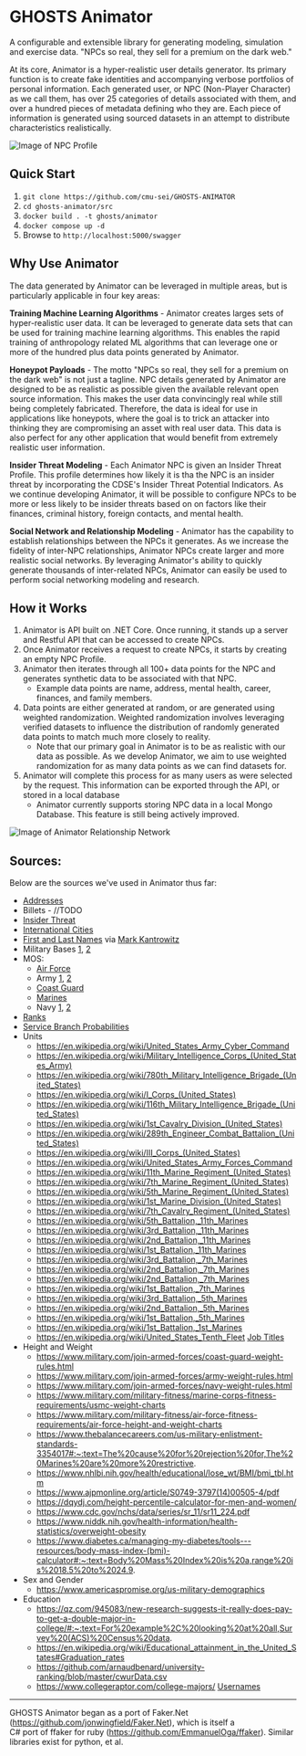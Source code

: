 # GHOSTS Animator

A configurable and extensible library for generating modeling, simulation and exercise data.
"NPCs so real, they sell for a premium on the dark web."

At its core, Animator is a hyper-realistic user details generator.  Its primary function is to create fake identities and accompanying verbose portfolios of personal information.  Each generated user, or NPC (Non-Player Character) as we call them, has over 25 categories of details associated with them, and over a hundred pieces of metadata defining who they are.  Each piece of information is generated using sourced datasets in an attempt to distribute characteristics realistically.

 ![Image of NPC Profile](./images/profile.png)

## Quick Start

1. `git clone https://github.com/cmu-sei/GHOSTS-ANIMATOR`
2. `cd ghosts-animator/src`
3. `docker build . -t ghosts/animator`
4. `docker compose up -d`
5. Browse to `http://localhost:5000/swagger`

## Why Use Animator

The data generated by Animator can be leveraged in multiple areas, but is particularly applicable in four key areas:

**Training Machine Learning Algorithms** -
Animator creates larges sets of hyper-realistic user data.  It can be leveraged to generate data sets that can be used for training machine learning algorithms.  This enables the rapid training of anthropology related ML algorithms that can leverage one or more of the hundred plus data points generated by Animator.

**Honeypot Payloads** -
The motto "NPCs so real, they sell for a premium on the dark web" is not just a tagline.  NPC details generated by Animator are designed to be as realistic as possible given the available relevant open source information. This makes the user data convincingly real while still being completely fabricated. Therefore, the data is ideal for use in applications like honeypots, where the goal is to trick an attacker into thinking they are compromising an asset with real user data.  This data is also perfect for any other application that would benefit from extremely realistic user information.

**Insider Threat Modeling** -
Each Animator NPC is given an Insider Threat Profile.  This profile determines how likely it is tha the NPC is an insider threat by incorporating the CDSE's Insider Threat Potential Indicators.  As we continue developing Animator, it will be possible to configure NPCs to be more or less likely to be insider threats based on on factors like their finances, criminal history, foreign contacts, and mental health.

**Social Network and Relationship Modeling** -
Animator has the capability to establish relationships between the NPCs it generates.  As we increase the fidelity of inter-NPC relationships, Animator NPCs create larger and more realistic social networks.  By leveraging Animator's ability to quickly generate thousands of inter-related NPCs, Animator can easily be used to perform social networking modeling and research.

## How it Works

1. Animator is API built on .NET Core.  Once running, it stands up a server and Restful API that can be accessed to create NPCs.
2. Once Animator receives a request to create NPCs, it starts by creating an empty NPC Profile.
3. Animator then iterates through all 100+ data points for the NPC and generates synthetic data to be associated with that NPC.
    * Example data points are name, address, mental health, career, finances, and family members.
4. Data points are either generated at random, or are generated using weighted randomization.  Weighted randomization involves leveraging verified datasets to influence the distribution of randomly generated data points to match much more closely to reality.
    * Note that our primary goal in Animator is to be as realistic with our data as possible.  As we develop Animator, we aim to use weighted randomization for as many data points as we can find datasets for.
5. Animator will complete this process for as many users as were selected by the request.  This information can be exported through the API, or stored in a local database
    * Animator currently supports storing NPC data in a local Mongo Database.  This feature is still being actively improved.

![Image of Animator Relationship Network](./images/social_network.png)

## Sources:

Below are the sources we've used in Animator thus far:

* [Addresses](https://unitedstateszipcodes.org)
* Billets - //TODO
* [Insider Threat](https://www.cdse.edu/documents/toolkits-insider/INTJ0181-insider-threat-indicators-job-aid.pdf)
* [International Cities](https://datahub.io/core/world-cities)
* [First and Last Names](https://www.cs.cmu.edu/afs/cs/project/ai-repository/ai/areas/nlp/corpora/names/) via [Mark Kantrowitz](mkant+@cs.cmu.edu)
* Military Bases [1](https://en.wikipedia.org/wiki/List_of_United_States_military_bases),
[2](https://www.military.com/base-guide/browse-by-service/)
* MOS:
  * [Air Force](https://en.wikipedia.org/wiki/Air_Force_Specialty_Code)
  * Army [1](https://www.thebalancecareers.com/complete-list-of-army-enlisted-mos-s-3346173),
  [2](https://en.wikipedia.org/wiki/List_of_United_States_Army_careers)
  * [Coast Guard](https://en.wikipedia.org/wiki/List_of_United_States_Coast_Guard_ratings)
  * [Marines](https://en.wikipedia.org/wiki/List_of_United_States_Marine_Corps_MOS)
  * Navy [1](https://en.wikipedia.org/wiki/List_of_United_States_Navy_ratings),
  [2](https://en.wikipedia.org/wiki/List_of_Naval_Officer_Designators)
* [Ranks](https://www.defense.gov/Our-Story/Insignias/)
* [Service Branch Probabilities](https://www.statista.com/statistics/232330/us-military-force-numbers-by-service-branch-and-reserve-component/)
* Units
  * https://en.wikipedia.org/wiki/United_States_Army_Cyber_Command
  * https://en.wikipedia.org/wiki/Military_Intelligence_Corps_(United_States_Army)
  * https://en.wikipedia.org/wiki/780th_Military_Intelligence_Brigade_(United_States)
  * https://en.wikipedia.org/wiki/I_Corps_(United_States)
  * https://en.wikipedia.org/wiki/116th_Military_Intelligence_Brigade_(United_States)
  * https://en.wikipedia.org/wiki/1st_Cavalry_Division_(United_States)
  * https://en.wikipedia.org/wiki/289th_Engineer_Combat_Battalion_(United_States)
  * https://en.wikipedia.org/wiki/III_Corps_(United_States)
  * https://en.wikipedia.org/wiki/United_States_Army_Forces_Command
  * https://en.wikipedia.org/wiki/11th_Marine_Regiment_(United_States)
  * https://en.wikipedia.org/wiki/7th_Marine_Regiment_(United_States)
  * https://en.wikipedia.org/wiki/5th_Marine_Regiment_(United_States)
  * https://en.wikipedia.org/wiki/1st_Marine_Division_(United_States)
  * https://en.wikipedia.org/wiki/7th_Cavalry_Regiment_(United_States)
  * https://en.wikipedia.org/wiki/5th_Battalion,_11th_Marines
  * https://en.wikipedia.org/wiki/3rd_Battalion,_11th_Marines
  * https://en.wikipedia.org/wiki/2nd_Battalion,_11th_Marines
  * https://en.wikipedia.org/wiki/1st_Battalion,_11th_Marines
  * https://en.wikipedia.org/wiki/3rd_Battalion,_7th_Marines
  * https://en.wikipedia.org/wiki/2nd_Battalion,_7th_Marines
  * https://en.wikipedia.org/wiki/2nd_Battalion,_7th_Marines
  * https://en.wikipedia.org/wiki/1st_Battalion,_7th_Marines
  * https://en.wikipedia.org/wiki/3rd_Battalion,_5th_Marines
  * https://en.wikipedia.org/wiki/2nd_Battalion,_5th_Marines
  * https://en.wikipedia.org/wiki/1st_Battalion,_5th_Marines
  * https://en.wikipedia.org/wiki/1st_Battalion,_1st_Marines
  * https://en.wikipedia.org/wiki/United_States_Tenth_Fleet
[Job Titles](https://www.kaggle.com/HRAnalyticRepository/job-classification-dataset/data)
* Height and Weight
  * https://www.military.com/join-armed-forces/coast-guard-weight-rules.html
  * https://www.military.com/join-armed-forces/army-weight-rules.html
  * https://www.military.com/join-armed-forces/navy-weight-rules.html
  * https://www.military.com/military-fitness/marine-corps-fitness-requirements/usmc-weight-charts
  * https://www.military.com/military-fitness/air-force-fitness-requirements/air-force-height-and-weight-charts
  * https://www.thebalancecareers.com/us-military-enlistment-standards-3354017#:~:text=The%20cause%20for%20rejection%20for,The%20Marines%20are%20more%20restrictive.
  * https://www.nhlbi.nih.gov/health/educational/lose_wt/BMI/bmi_tbl.htm  
  * https://www.ajpmonline.org/article/S0749-3797(14)00505-4/pdf
  * https://dqydj.com/height-percentile-calculator-for-men-and-women/
  * https://www.cdc.gov/nchs/data/series/sr_11/sr11_224.pdf
  * https://www.niddk.nih.gov/health-information/health-statistics/overweight-obesity
  * https://www.diabetes.ca/managing-my-diabetes/tools---resources/body-mass-index-(bmi)-calculator#:~:text=Body%20Mass%20Index%20is%20a,range%20is%2018.5%20to%2024.9.
* Sex and Gender
  * https://www.americaspromise.org/us-military-demographics
* Education
  * https://qz.com/945083/new-research-suggests-it-really-does-pay-to-get-a-double-major-in-college/#:~:text=For%20example%2C%20looking%20at%20all,Survey%20(ACS)%20Census%20data.
  * https://en.wikipedia.org/wiki/Educational_attainment_in_the_United_States#Graduation_rates
  * https://github.com/arnaudbenard/university-ranking/blob/master/cwurData.csv
  * https://www.collegeraptor.com/college-majors/
[Usernames](https://www.kaggle.com/colinmorris/reddit-usernames?select=users.csv)

___

GHOSTS Animator began as a port of Faker.Net (https://github.com/jonwingfield/Faker.Net), which is itself a  
C# port of ffaker for ruby (https://github.com/EmmanuelOga/ffaker). Similar libraries exist for python, et al.
